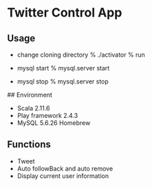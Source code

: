 #  Twitter Control App

## Usage
* change cloning directory
% ./activator
% run

* mysql start
% mysql.server start
* mysql stop
% mysql.server stop

##︎ Environment
* Scala 2.11.6
* Play framework 2.4.3
* MySQL 5.6.26 Homebrew

## Functions
* Tweet
* Auto followBack and auto remove
* Display current user information

